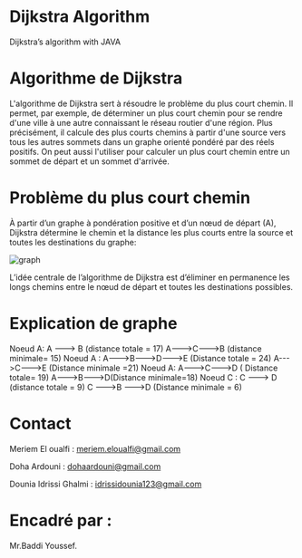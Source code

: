 # Dijkstra Algorithm

Dijkstra’s algorithm with JAVA

# Algorithme de Dijkstra

L'algorithme de Dijkstra sert à résoudre le problème du plus court chemin. Il permet, par exemple, de déterminer un plus court chemin pour se rendre d'une ville à une autre connaissant le réseau routier d'une région. Plus précisément, il calcule des plus courts chemins à partir d'une source vers tous les autres sommets dans un graphe orienté pondéré par des réels positifs. On peut aussi l'utiliser pour calculer un plus court chemin entre un sommet de départ et un sommet d'arrivée.



# Problème du plus court chemin 

À partir d’un graphe à pondération positive et d’un nœud de départ (A), Dijkstra détermine le chemin et la distance les plus courts entre la source et toutes les destinations du graphe:


![graph](https://user-images.githubusercontent.com/67163533/101988390-8c832580-3c99-11eb-9b63-c04a1a399f4b.png)


L’idée centrale de l’algorithme de Dijkstra est d’éliminer en permanence les longs chemins entre le nœud de départ et toutes les destinations possibles.


# Explication de graphe 

Noeud A: A ---> B (distance totale = 17) A--->C--->B (distance minimale= 15) Noeud A : A--->B--->D--->E (Distance totale = 24) A--->C--->E (Distance minimale =21) Noeud A: A--->C--->D ( Distance totale= 19) A--->B--->D(Distance minimale=18) Noeud C : C ---> D (distance totale = 9) C --->B --->D (Distance minimale = 6)


# Contact

Meriem El oualfi : meriem.eloualfi@gmail.com

Doha Ardouni : dohaardouni@gmail.com

Dounia Idrissi Ghalmi : idrissidounia123@gmail.com

# Encadré par : 

Mr.Baddi Youssef.
